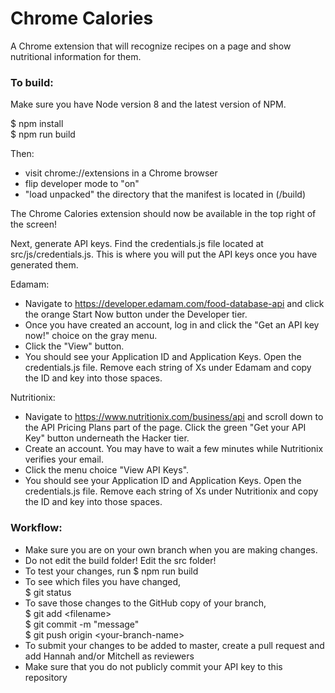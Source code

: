 # Chrome Calories

A Chrome extension that will recognize recipes on a page and show nutritional information for them.

### To build:

Make sure you have Node version 8 and the latest version of NPM.

$ npm install  
$ npm run build

Then:
* visit chrome://extensions in a Chrome browser
* flip developer mode to "on"
* "load unpacked" the directory that the manifest is located in (/build)

The Chrome Calories extension should now be available in the top right of the screen!

Next, generate API keys. Find the credentials.js file located at src/js/credentials.js. This is where you will put the API keys once you have generated them.  

Edamam:
* Navigate to https://developer.edamam.com/food-database-api and click the orange Start Now button under the Developer tier. 
* Once you have created an account, log in and click the "Get an API key now!" choice on the gray menu.
* Click the "View" button.
* You should see your Application ID and Application Keys. Open the credentials.js file. Remove each string of Xs under Edamam and copy the ID and key into those spaces.

Nutritionix:
* Navigate to https://www.nutritionix.com/business/api and scroll down to the API Pricing Plans part of the page. Click the green "Get your API Key" button underneath the Hacker tier.
* Create an account. You may have to wait a few minutes while Nutritionix verifies your email.
* Click the menu choice "View API Keys". 
* You should see your Application ID and Application Keys. Open the credentials.js file. Remove each string of Xs under Nutritionix and copy the ID and key into those spaces.

### Workflow:
* Make sure you are on your own branch when you are making changes. 
* Do not edit the build folder! Edit the src folder!
* To test your changes, run $ npm run build
* To see which files you have changed,  
$ git status
* To save those changes to the GitHub copy of your branch,  
$ git add &lt;filename&gt;  
$ git commit -m "message"  
$ git push origin &lt;your-branch-name&gt;
* To submit your changes to be added to master, create a pull request and add Hannah and/or Mitchell as reviewers
* Make sure that you do not publicly commit your API key to this repository
